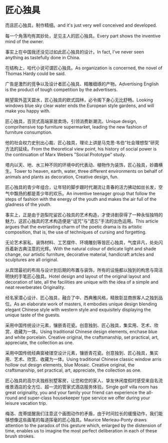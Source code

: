 # 匠心独具

<p><span class="chinese">而且匠心独具，制作精细。</span><span class="english">and it's just very well conceived and developed.</span></p>

<p><span class="chinese">每一个角落均有其妙处，足见主人的匠心独具。</span><span class="english">Every part shows the inventive mind of the owner.</span></p>

<p><span class="chinese">事实上在中国我还没见过如此匠心独具的设计。</span><span class="english">In fact, I’ve never seen anything as tastefully done in China.</span></p>

<p><span class="chinese">在结构上，哈代小说可谓匠心独具。</span><span class="english">As organization is concerned, the novel of Thomas Hardy could be said.</span></p>

<p><span class="chinese">广告是激烈的竞争以及设计者匠心独具、精雕细琢的产物。</span><span class="english">Advertising English is the product of tough competition by the advertisers.</span></p>

<p><span class="chinese">眺望窗外蓝天碧水，匠心独具的欧式园林，必令阁下身心无比舒畅。</span><span class="english">Looking windows blue sky clear water ends the European style gardens, and will make you happy with.</span></p>

<p><span class="chinese">匠心独具，百货式高端家居卖场，引领消费新潮流。</span><span class="english">Unique design, comprihensive top furniture supermarket, leading the new fashion of furniture consumption.</span></p>

<p><span class="chinese">他的社会权力史别出心裁、匠心独具，理论上讲是马克思·韦伯“社会理想型”研究方法的延续。</span><span class="english">From the theoretical view point, his history of social power is the continuation of Marx Webers "Social Prototype" study.</span></p>

<p><span class="chinese">塔内以天、地、水三种不同的环境中的代表动、植物作为装饰，匠心独具，妙趣横生。</span><span class="english">Tower to heaven, earth, water, three different environments on behalf of animals and plants as decoration, Creative design, fun.</span></p>

<p><span class="chinese">匠心独具的青少年组合，让年轻的脚步跟时代潮流让青春的活力拂动如丝长发，空气中飘扬的都是青少年的欢乐。</span><span class="english">An inventive teenager group that follow the steps of fashion with the energy of the youth and makes the air full of the gladness of the youth.</span></p>

<p><span class="chinese">事实上，正是由于迦梨陀娑匠心独具的艺术构造，才使诗剧获得了一种永恒独特的魅力，这匠心独具的艺术构造便是“诅咒”与“遗忘”手法的出色运用。</span><span class="english">This article argues that the everlasting charm of the poetic drama is its artistic composition, that is, the use of techniques of cursing and forgetting.</span></p>

<p><span class="chinese">无论艺术家私、装饰材料、工艺摆件、环境雕刻等皆匠心独具，气度非凡，处处闪烁着新古典注意的光辉。</span><span class="english">With the natural colour of delicate light and shade change, our artistic furniture, decorative material, handicraft artcles and sculptures are all original.</span></p>

<p><span class="chinese">从宾馆最初的布局与设计到后期的布置与装饰，所有的设施都以独到的构思与简洁明快的手笔匠心独具。</span><span class="english">Hotel design and layout of the original layout and decoration of late, all the facilities are unique with the idea of a simple and neat reverberates Originality.</span></p>

<p><span class="chinese">经名家潜心设计、匠心独具，融合了中、西典雅风格，精致彰显商旅客人之独到品位。</span><span class="english">As an elaborate work of masters, it embodies unique design blending elegant Chinese style with western style and exquisitely displaying the unique taste of the guests.</span></p>

<p><span class="chinese">采用中国传统设计元素，镶嵌青花瓷。创意独到、匠心独具，集实用、艺术、欣赏、收藏为一体。</span><span class="english">Using traditional Chinese design elements, enchase blue and white porcelain. Creative original, the craftsmanship, set practical, art, appreciate, the collection as one.</span></p>

<p><span class="chinese">采用中国传统经典窗棱镂空设计元素，镶嵌青花瓷。创意独到、匠心独具，集实用、艺术、欣赏、收藏为一体。</span><span class="english">Using traditional Chinese classic window arris hollow out design elements, blue Mosaic. Creative original, the craftsmanship, set practical, art, appreciate, the collection as one.</span></p>

<p><span class="chinese">匠心独具的高尔夫独栋别墅客房，让您和您的家人、挚友休闲度假时感受来自名流维景酒店的全方位、超一流的管家式酒店服务体验。</span><span class="english">Single golf villa room has great originality, you and your family your friend can experience the all-round and super-class housekeeper type service we offer during your leisure vacation trip.</span></p>

<p><span class="chinese">梅洛、庞蒂提醒我们注意这个画图动作的矛盾，由于时间拉长的缓慢动作，我们能够想像这些画笔的每道挥毫的匠心独具。</span><span class="english">Maurice Merleau-Ponty draws attention to the paradox of this gesture which, enlarged by the distension of time, enables us to imagine the most perfect deliberation in each of these brush strokes.</span></p>

